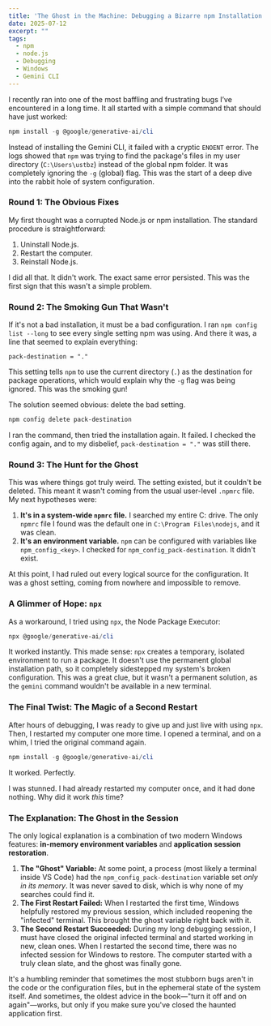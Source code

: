 ```yaml
---
title: 'The Ghost in the Machine: Debugging a Bizarre npm Installation Error'
date: 2025-07-12
excerpt: ""
tags:
  - npm
  - node.js
  - Debugging
  - Windows
  - Gemini CLI
---
```


I recently ran into one of the most baffling and frustrating bugs I’ve encountered in a long time. It all started with a simple command that should have just worked:

```powershell
npm install -g @google/generative-ai/cli
```

Instead of installing the Gemini CLI, it failed with a cryptic `ENOENT` error. The logs showed that `npm` was trying to find the package's files in my user directory (`C:\Users\ustbz`) instead of the global npm folder. It was completely ignoring the `-g` (global) flag. This was the start of a deep dive into the rabbit hole of system configuration.

### Round 1: The Obvious Fixes

My first thought was a corrupted Node.js or npm installation. The standard procedure is straightforward:

1.  Uninstall Node.js.
2.  Restart the computer.
3.  Reinstall Node.js.

I did all that. It didn't work. The exact same error persisted. This was the first sign that this wasn't a simple problem.

### Round 2: The Smoking Gun That Wasn't

If it's not a bad installation, it must be a bad configuration. I ran `npm config list --long` to see every single setting npm was using. And there it was, a line that seemed to explain everything:

```
pack-destination = "."
```

This setting tells `npm` to use the current directory (`.`) as the destination for package operations, which would explain why the `-g` flag was being ignored. This was the smoking gun!

The solution seemed obvious: delete the bad setting.

```powershell
npm config delete pack-destination
```

I ran the command, then tried the installation again. It failed. I checked the config again, and to my disbelief, `pack-destination = "."` was still there.

### Round 3: The Hunt for the Ghost

This was where things got truly weird. The setting existed, but it couldn't be deleted. This meant it wasn't coming from the usual user-level `.npmrc` file. My next hypotheses were:

1.  **It's in a system-wide `npmrc` file.** I searched my entire C: drive. The only `npmrc` file I found was the default one in `C:\Program Files\nodejs`, and it was clean.
2.  **It's an environment variable.** `npm` can be configured with variables like `npm_config_<key>`. I checked for `npm_config_pack-destination`. It didn't exist.

At this point, I had ruled out every logical source for the configuration. It was a ghost setting, coming from nowhere and impossible to remove.

### A Glimmer of Hope: `npx`

As a workaround, I tried using `npx`, the Node Package Executor:

```powershell
npx @google/generative-ai/cli
```

It worked instantly. This made sense: `npx` creates a temporary, isolated environment to run a package. It doesn't use the permanent global installation path, so it completely sidestepped my system's broken configuration. This was a great clue, but it wasn't a permanent solution, as the `gemini` command wouldn't be available in a new terminal.

### The Final Twist: The Magic of a Second Restart

After hours of debugging, I was ready to give up and just live with using `npx`. Then, I restarted my computer one more time. I opened a terminal, and on a whim, I tried the original command again.

```powershell
npm install -g @google/generative-ai/cli
```

It worked. Perfectly.

I was stunned. I had already restarted my computer once, and it had done nothing. Why did it work *this* time?

### The Explanation: The Ghost in the Session

The only logical explanation is a combination of two modern Windows features: **in-memory environment variables** and **application session restoration**.

1.  **The "Ghost" Variable:** At some point, a process (most likely a terminal inside VS Code) had the `npm_config_pack-destination` variable set *only in its memory*. It was never saved to disk, which is why none of my searches could find it.
2.  **The First Restart Failed:** When I restarted the first time, Windows helpfully restored my previous session, which included reopening the "infected" terminal. This brought the ghost variable right back with it.
3.  **The Second Restart Succeeded:** During my long debugging session, I must have closed the original infected terminal and started working in new, clean ones. When I restarted the second time, there was no infected session for Windows to restore. The computer started with a truly clean slate, and the ghost was finally gone.

It's a humbling reminder that sometimes the most stubborn bugs aren't in the code or the configuration files, but in the ephemeral state of the system itself. And sometimes, the oldest advice in the book—"turn it off and on again"—works, but only if you make sure you've closed the haunted application first.